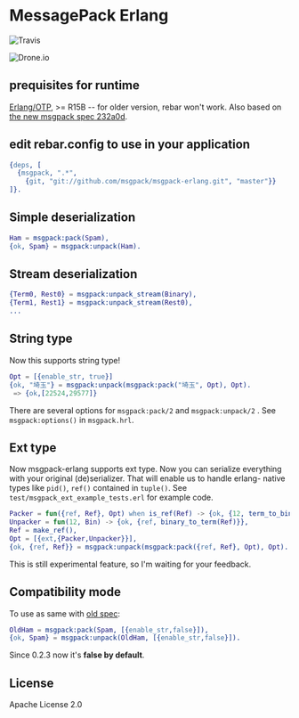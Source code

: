 # MessagePack Erlang

![Travis](https://secure.travis-ci.org/msgpack/msgpack-erlang.png)

![Drone.io](https://drone.io/github.com/msgpack/msgpack-erlang/status.png)

## prequisites for runtime

[Erlang/OTP](http://erlang.org/), >= R15B -- for older version, rebar won't work.
Also based on [the new msgpack spec 232a0d](https://github.com/msgpack/msgpack/blob/232a0d14c6057000cc4a478f0dfbb5942ac54e9e/spec.md).

## edit rebar.config to use in your application

```erlang
{deps, [
  {msgpack, ".*",
    {git, "git://github.com/msgpack/msgpack-erlang.git", "master"}}
]}.
```

## Simple deserialization

```erlang
Ham = msgpack:pack(Spam),
{ok, Spam} = msgpack:unpack(Ham).
```

## Stream deserialization

```erlang
{Term0, Rest0} = msgpack:unpack_stream(Binary),
{Term1, Rest1} = msgpack:unpack_stream(Rest0),
...
```

## String type

Now this supports string type!

```erlang
Opt = [{enable_str, true}]
{ok, "埼玉"} = msgpack:unpack(msgpack:pack("埼玉", Opt), Opt).
 => {ok,[22524,29577]}
```

There are several options for `msgpack:pack/2` and `msgpack:unpack/2` .
See `msgpack:options()` in `msgpack.hrl`.

## Ext type

Now msgpack-erlang supports ext type. Now you can serialize everything
with your original (de)serializer. That will enable us to handle
erlang- native types like `pid()`, `ref()` contained in `tuple()`. See
`test/msgpack_ext_example_tests.erl` for example code.

```erlang
Packer = fun({ref, Ref}, Opt) when is_ref(Ref) -> {ok, {12, term_to_binary(Ref)}} end,
Unpacker = fun(12, Bin) -> {ok, {ref, binary_to_term(Ref)}},
Ref = make_ref(),
Opt = [{ext,{Packer,Unpacker}}],
{ok, {ref, Ref}} = msgpack:unpack(msgpack:pack({ref, Ref}, Opt), Opt).
```

This is still experimental feature, so I'm waiting for your feedback.

## Compatibility mode

To use as same with [old spec](https://github.com/msgpack/msgpack/blob/master/spec-old.md):

```erlang
OldHam = msgpack:pack(Spam, [{enable_str,false}]),
{ok, Spam} = msgpack:unpack(OldHam, [{enable_str,false}]).
```

Since 0.2.3 now it's **false by default**.



## License

Apache License 2.0
